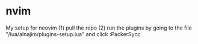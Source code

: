 # nvim
My setup for neovim
(1) pull the repo
(2) run the plugins by going to the file "/lua/alnajim/plugins-setup.lua" and click :PackerSync
